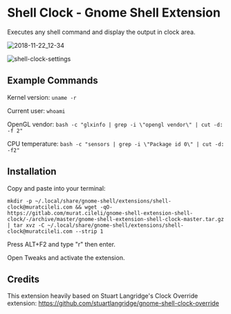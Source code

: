# Shell Clock - Gnome Shell Extension

Executes any shell command and display the output in clock area.

![2018-11-22_12-34](/uploads/210291a83beae256da8ad82156bfc142/2018-11-22_12-34.png)

![shell-clock-settings](/uploads/058be2afd2987812aec2d1794a6683d1/shell-clock-settings.png)

## Example Commands

Kernel version:
`uname -r`

Current user:
`whoami`

OpenGL vendor:
`bash -c "glxinfo | grep -i \"opengl vendor\" | cut -d: -f 2"`

CPU temperature:
`bash -c "sensors | grep -i \"Package id 0\" | cut -d: -f2"`

## Installation

Copy and paste into your terminal:

`mkdir -p ~/.local/share/gnome-shell/extensions/shell-clock@muratcileli.com && wget -qO- https://gitlab.com/murat.cileli/gnome-shell-extension-shell-clock/-/archive/master/gnome-shell-extension-shell-clock-master.tar.gz | tar xvz -C ~/.local/share/gnome-shell/extensions/shell-clock@muratcileli.com --strip 1`

Press ALT+F2 and type "r" then enter.

Open Tweaks and activate the extension.

## Credits

This extension heavily based on Stuart Langridge's Clock Override extension: https://github.com/stuartlangridge/gnome-shell-clock-override 